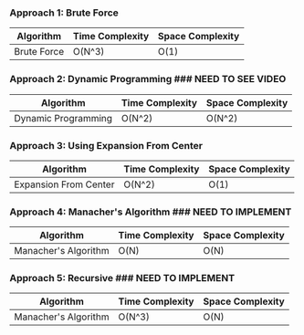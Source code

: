 ### Approach 1: Brute Force

| Algorithm              | Time Complexity          | Space Complexity  |
|----------------------- | ------------------------ | ----------------- |
| Brute Force            | O(N^3)                   | O(1)              |

### Approach 2: Dynamic Programming   ### NEED TO SEE VIDEO

| Algorithm              | Time Complexity          | Space Complexity  |
|----------------------- | ------------------------ | ----------------- |
| Dynamic Programming    | O(N^2)                   | O(N^2)            |

### Approach 3: Using Expansion From Center

| Algorithm              | Time Complexity          | Space Complexity  |
|----------------------- | ------------------------ | ----------------- |
| Expansion From Center  | O(N^2)                   | O(1)              |

### Approach 4: Manacher's Algorithm  ### NEED TO IMPLEMENT

| Algorithm              | Time Complexity          | Space Complexity  |
|----------------------- | ------------------------ | ----------------- |
| Manacher's Algorithm   | O(N)                     | O(N)              |

### Approach 5: Recursive  ### NEED TO IMPLEMENT

| Algorithm              | Time Complexity          | Space Complexity  |
|----------------------- | ------------------------ | ----------------- |
| Manacher's Algorithm   | O(N^3)                   | O(N)              |




